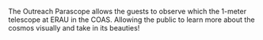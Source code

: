 The Outreach Parascope allows the guests to observe which the 1-meter telescope at ERAU in the COAS. Allowing the public to learn more about the cosmos visually and take in its beauties!
